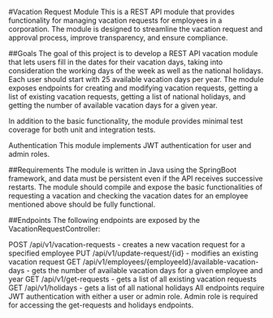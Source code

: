 #Vacation Request Module
This is a REST API module that provides functionality for managing vacation requests for employees in a corporation. The module is designed to streamline the vacation request and approval process, improve transparency, and ensure compliance.

##Goals
The goal of this project is to develop a REST API vacation module that lets users fill in the dates for their vacation days, taking into consideration the working days of the week as well as the national holidays. Each user should start with 25 available vacation days per year. The module exposes endpoints for creating and modifying vacation requests, getting a list of existing vacation requests, getting a list of national holidays, and getting the number of available vacation days for a given year.

In addition to the basic functionality, the module provides minimal test coverage for both unit and integration tests.

Authentication
This module implements JWT authentication for user and admin roles.

##Requirements
The module is written in Java using the SpringBoot framework, and data must be persistent even if the API receives successive restarts. The module should compile and expose the basic functionalities of requesting a vacation and checking the vacation dates for an employee mentioned above should be fully functional.

##Endpoints
The following endpoints are exposed by the VacationRequestController:

POST /api/v1/vacation-requests - creates a new vacation request for a specified employee
PUT /api/v1/update-request/{id} - modifies an existing vacation request
GET /api/v1/employees/{employeeId}/available-vacation-days - gets the number of available vacation days for a given employee and year
GET /api/v1/get-requests - gets a list of all existing vacation requests
GET /api/v1/holidays - gets a list of all national holidays
All endpoints require JWT authentication with either a user or admin role. Admin role is required for accessing the get-requests and holidays endpoints.
